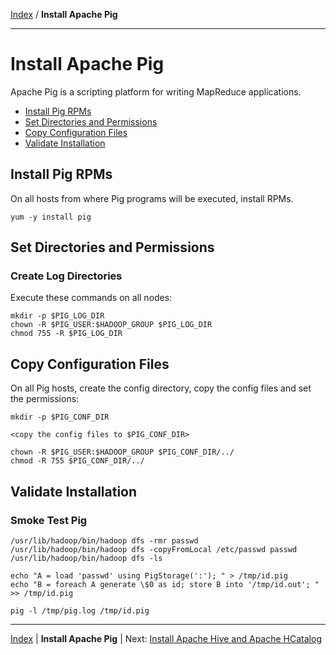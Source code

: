 [Index](./index.md)
/
**Install Apache Pig**

------

Install Apache Pig
=====

Apache Pig is a scripting platform for writing MapReduce applications.

* [Install Pig RPMs](#install-pig-rpms)
* [Set Directories and Permissions](#set-directories-and-permissions)
* [Copy Configuration Files](#copy-configuration-files)
* [Validate Installation](#validate-installation)


Install Pig RPMs
----

On all hosts from where Pig programs will be executed, install RPMs.

    yum -y install pig

Set Directories and Permissions
----

### Create Log Directories

Execute these commands on all nodes:

    mkdir -p $PIG_LOG_DIR
    chown -R $PIG_USER:$HADOOP_GROUP $PIG_LOG_DIR
    chmod 755 -R $PIG_LOG_DIR

Copy Configuration Files
----

On all Pig hosts, create the config directory, copy the config files and set the permissions:

    mkdir -p $PIG_CONF_DIR

    <copy the config files to $PIG_CONF_DIR>

    chown -R $PIG_USER:$HADOOP_GROUP $PIG_CONF_DIR/../
    chmod -R 755 $PIG_CONF_DIR/../
   

Validate Installation
----

### Smoke Test Pig

    /usr/lib/hadoop/bin/hadoop dfs -rmr passwd
    /usr/lib/hadoop/bin/hadoop dfs -copyFromLocal /etc/passwd passwd 
    /usr/lib/hadoop/bin/hadoop dfs -ls 

    echo "A = load 'passwd' using PigStorage(':'); " > /tmp/id.pig
    echo "B = foreach A generate \$0 as id; store B into '/tmp/id.out'; " >> /tmp/id.pig

    pig -l /tmp/pig.log /tmp/id.pig



------

[Index](./index.md)
|
**Install Apache Pig**
|
Next: [Install Apache Hive and Apache HCatalog](./apache-hive-hcatalog.md)